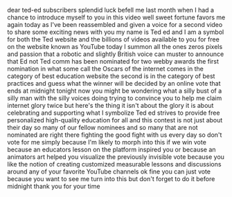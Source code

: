 
dear ted-ed subscribers splendid luck
befell me last month when I had a chance
to introduce myself to you in this video
well sweet fortune favors me again today
as I&#39;ve been reassembled and given a
voice for a second video to share some
exciting news with you my name is Ted ed
and I am a symbol for both the Ted
website and the billions of videos
available to you for free on the website
known as YouTube today I summon all the
ones zeros pixels and passion that a
robotic and slightly British voice can
muster to announce that Ed not Ted comm
has been nominated for two webby awards
the first nomination in what some call
the Oscars of the internet comes in the
category of best education website the
second is in the category of best
practices and guess what the winner will
be decided by an online vote that ends
at midnight tonight now you might be
wondering what a silly bust of a silly
man with the silly voices doing trying
to convince you to help me claim
internet glory twice but here&#39;s the
thing it isn&#39;t about the glory it is
about celebrating and supporting what I
symbolize Ted ed strives to provide free
personalized high-quality education for
all and this contest is not just about
their day so many of our fellow nominees
and so many that are not nominated are
right there fighting the good fight with
us every day
so don&#39;t vote for me simply because I&#39;m
likely to morph into this if we win vote
because an educators lesson on the
platform inspired you or because an
animators art helped you visualize the
previously invisible vote because you
like the notion of creating customized
measurable lessons and discussions
around any of your favorite YouTube
channels ok fine you can just vote
because you want to see me turn into
this but don&#39;t forget to do it before
midnight thank you for your time

